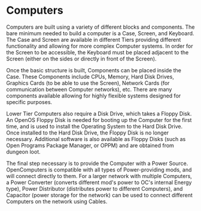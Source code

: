 # Computers

Computers are built using a variety of different blocks and components. The bare minimum needed to build a computer is a Case, Screen, and Keyboard. The Case and Screen are available in different Tiers providing different functionality and allowing for more complex Computer systems. In order for the Screen to be accessible, the Keyboard must be placed adjacent to the Screen (either on the sides or directly in front of the Screen). 

Once the basic structure is built, Components can be placed inside the Case. These Components include CPUs, Memory, Hard Disk Drives, Graphics Cards (to be able to use the Screen), Network Cards (for communication between Computer networks), etc. There are many components available allowing for highly flexible systems designed for specific purposes. 

Lower Tier Computers also require a Disk Drive, which takes a Floppy Disk. An OpenOS Floppy Disk is needed for booting up the Computer for the first time, and is used to install the Operating System to the Hard Disk Drive. Once installed to the Hard Disk Drive, the Floppy Disk is no longer necessary. Additional software is also available as Floppy Disks (such as Open Programs Package Manager, or OPPM) and are obtained from dungeon loot. 

The final step necessary is to provide the Computer with a Power Source. OpenComputers is compatible with all types of Power-providing mods, and will connect directly to them. For a larger network with multiple Computers, a Power Converter (converts different mod's power to OC's internal Energy type), Power Distributor (distributes power to different Computers), and Capacitor (power storage for the network) can be used to connect different Computers on the network using Cables. 